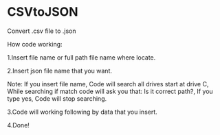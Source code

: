 # CSVtoJSON
Convert .csv file to .json


How code working:

1.Insert file name or full path file name where locate.

2.Insert json file name that you want.

Note: If you insert file name, Code will search all drives start at drive C, While searching if match code will ask you that: Is it correct path?, If you type yes, Code will stop searching.

3.Code will working following by data that you insert.

4.Done!
